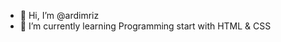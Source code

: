 - 👋 Hi, I’m @ardimriz
- 🌱 I’m currently learning Programming start with HTML & CSS

<!---
ardimriz/ardimriz is a ✨ special ✨ repository because its `README.md` (this file) appears on your GitHub profile.
You can click the Preview link to take a look at your changes.
--->
